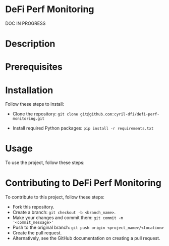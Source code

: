 # DeFi Perf Monitoring
DOC IN PROGRESS

# Description


# Prerequisites


# Installation
Follow these steps to install:

- Clone the repository:
```git clone git@github.com:cyril-dfi/defi-perf-monitoring.git```

- Install required Python packages:
```pip install -r requirements.txt```


# Usage
To use the project, follow these steps:


# Contributing to DeFi Perf Monitoring
To contribute to this project, follow these steps:

- Fork this repository.
- Create a branch: ```git checkout -b <branch_name>```.
- Make your changes and commit them: ```git commit -m '<commit_message>'```
- Push to the original branch: ```git push origin <project_name>/<location>```
- Create the pull request.
- Alternatively, see the GitHub documentation on creating a pull request.
